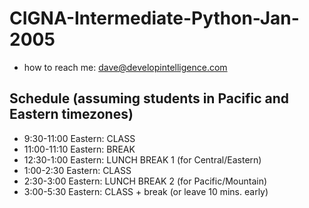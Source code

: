 # CIGNA-Intermediate-Python-Jan-2005
* how to reach me: dave@developintelligence.com

## Schedule (assuming students in Pacific and Eastern timezones)
*  9:30-11:00 Eastern: CLASS
* 11:00-11:10 Eastern: BREAK
*  12:30-1:00 Eastern: LUNCH BREAK 1 (for Central/Eastern)
*   1:00-2:30 Eastern: CLASS
*   2:30-3:00 Eastern: LUNCH BREAK 2 (for Pacific/Mountain)
*   3:00-5:30 Eastern: CLASS + break (or leave 10 mins. early)

